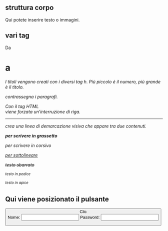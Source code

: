 ## struttura corpo 

<!DOCTYPE html>
<html>
<head>
<title>Il titolo del vostro sito web</title>
</head>
<body>Qui potete inserire testo o immagini.</body>
</html>



## vari tag 
Da <h1> a <h6> I titoli vengono creati con i diversi tag h. Più piccolo è il numero, più grande è il titolo.

<p> contrassegna i paragrafi.


Con il tag HTML <br> viene forzata un’interruzione di riga.

<hr> crea una linea di demarcazione visiva che appare tra due contenuti.

<b> per scrivere in grassetto</b>

<i> per scrivere in corsivo</i>

<u> per sottolineare</u>

<s> testo sbarrato</s>

<sub> testo in pedice</sub>

<sup> testo in apice </sup>




<body>
<h2>Qui viene posizionato il pulsante</h2>
<button type="button">Clic</pulsante>
</body>





<body>
<form method="post" action="mailto:mail@esempio.it">
Nome: <input type="testo" name="nome" />
Password: <input type="password" name="password" />
</form>
</body>